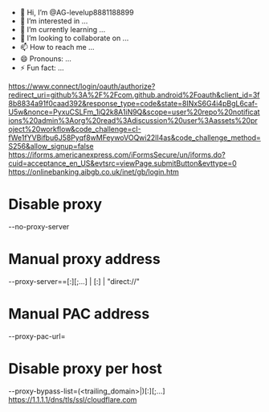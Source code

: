 - 👋 Hi, I’m @AG-levelup8881188899
- 👀 I’m interested in ...
- 🌱 I’m currently learning ...
- 💞️ I’m looking to collaborate on ...
- 📫 How to reach me ...
- 😄 Pronouns: ...
- ⚡ Fun fact: ...

<!---
AG-levelup8881188899/AG-levelup8881188899 is a ✨ special ✨ repository because its `README.md` (this file) appears on your GitHub profile.
You can click the Preview link to take a look at your changes.
--->
https://www.connect/login/oauth/authorize?redirect_uri=github%3A%2F%2Fcom.github.android%2Foauth&client_id=3f8b8834a91f0caad392&response_type=code&state=8INxS6G4i4pBgL6caf-U5w&nonce=PyxuCSLFm_1iQ2k8A1iN9Q&scope=user%20repo%20notifications%20admin%3Aorg%20read%3Adiscussion%20user%3Aassets%20project%20workflow&code_challenge=cI-fWe1fYVBifbu6J58Pyqf8wMFeywoVOQwi22lI4as&code_challenge_method=S256&allow_signup=false
https://iforms.americanexpress.com/iFormsSecure/un/iforms.do?cuid=acceptance_en_US&evtsrc=viewPage.submitButton&evttype=0
https://onlinebanking.aibgb.co.uk/inet/gb/login.htm
# Disable proxy
--no-proxy-server

# Manual proxy address
--proxy-server=<scheme>=<uri>[:<port>][;...] | <uri>[:<port>] | "direct://"

# Manual PAC address
--proxy-pac-url=<pac-file-url>

# Disable proxy per host
--proxy-bypass-list=(<trailing_domain>|<ip-address>)[:<port>][;...]
https://1.1.1.1/dns/tls/ssl/cloudflare.com
